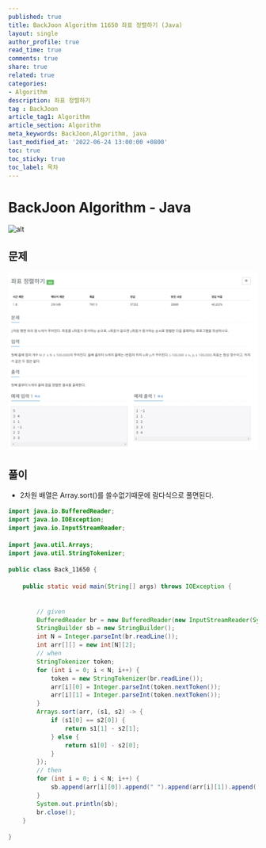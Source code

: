 ```yaml
---
published: true
title: BackJoon Algorithm 11650 좌표 정렬하기 (Java)
layout: single
author_profile: true
read_time: true
comments: true
share: true
related: true
categories:
- Algorithm
description: 좌표 정렬하기
tag : BackJoon
article_tag1: Algorithm
article_section: Algorithm
meta_keywords: BackJoon,Algorithm, java
last_modified_at: '2022-06-24 13:00:00 +0800'
toc: true
toc_sticky: true
toc_label: 목차
---
```


BackJoon Algorithm - Java
====================

![alt](https://d2gd6pc034wcta.cloudfront.net/images/logo@2x.png)

## 문제

![alt](/assets/images/post/Algorithm/11650.png)


## 풀이

* 2차원 배열은 Array.sort()를 쓸수없기때문에 람다식으로 풀면된다.

```java
import java.io.BufferedReader;
import java.io.IOException;
import java.io.InputStreamReader;

import java.util.Arrays;
import java.util.StringTokenizer;

public class Back_11650 {

    public static void main(String[] args) throws IOException {


        // given
        BufferedReader br = new BufferedReader(new InputStreamReader(System.in));
        StringBuilder sb = new StringBuilder();
        int N = Integer.parseInt(br.readLine());
        int arr[][] = new int[N][2];
        // when
        StringTokenizer token;
        for (int i = 0; i < N; i++) {
            token = new StringTokenizer(br.readLine());
            arr[i][0] = Integer.parseInt(token.nextToken());
            arr[i][1] = Integer.parseInt(token.nextToken());
        }
        Arrays.sort(arr, (s1, s2) -> {
            if (s1[0] == s2[0]) {
                return s1[1] - s2[1];
            } else {
                return s1[0] - s2[0];
            }
        });
        // then
        for (int i = 0; i < N; i++) {
            sb.append(arr[i][0]).append(" ").append(arr[i][1]).append('\n');
        }
        System.out.println(sb);
        br.close();
    }

}




```



